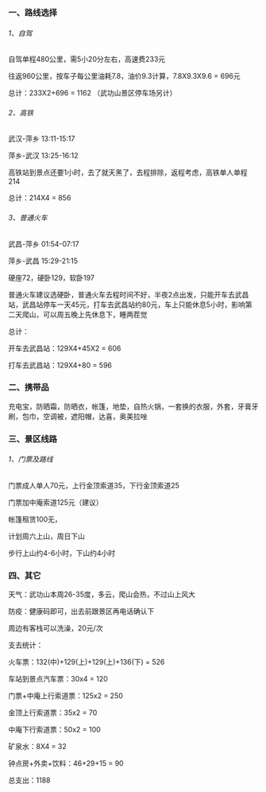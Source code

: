 ### 一、路线选择

###### 1、自驾

自驾单程480公里，需5小20分左右，高速费233元

往返960公里，按车子每公里油耗7.8，油价9.3计算，7.8X9.3X9.6 = 696元

总计：233X2+696 = 1162 （武功山景区停车场另计）

###### 2、高铁

武汉-萍乡 13:11-15:17

萍乡-武汉 13:25-16:12

高铁站到景点还要1小时，去了就天黑了，去程排除，返程考虑，高铁单人单程214

总计：214X4 = 856

###### 3、普通火车

武昌-萍乡 01:54-07:17

萍乡-武昌 15:29-21:15

硬座72，硬卧129，软卧197

普通火车建议选硬卧，普通火车去程时间不好，半夜2点出发，只能开车去武昌站，武昌站停车一天45元，打车去武昌站约80元，车上只能休息5小时，影响第二天爬山，可以周五晚上先休息下，睡两茬觉

总计：

开车去武昌站：129X4+45X2 = 606

 打车去武昌站：129X4+80 = 596

### 二、携带品

充电宝，防晒霜，防晒衣，帐篷，地垫，自热火锅，一套换的衣服，外套，牙膏牙刷，包巾，空调被，遮阳帽，达喜，奥美拉唑

### 三、景区线路

###### 1、门票及路线

门票成人单人70元，上行金顶索道35，下行金顶索道25

门票加中庵索道125元（建议）

帐篷租赁100无，

计划周六上山，周日下山

步行上山约4-6小时，下山约4小时

### 四、其它

天气：武功山本周26-35度，多云，爬山会热，不过山上风大

防疫：健康码即可，出去前跟景区再电话确认下

周边有客栈可以洗澡，20元/次



支去统计：

火车票：132(中)+129(上)+129(上)+136(下) = 526

车站到景点汽车票：30x4 = 120

门票+中庵上行索道票：125x2 = 250

金顶上行索道票：35x2 = 70

中庵下行索道票：50x2 = 100

矿泉水：8X4 = 32

钟点房+外卖+饮料：46+29+15 = 90

总支出：1188

